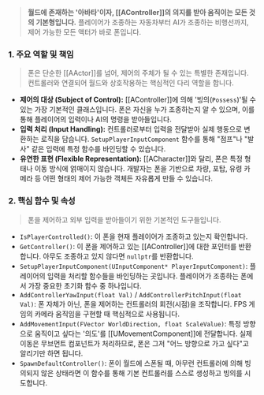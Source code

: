 > **월드에 존재하는 '아바타'이자, [[AController]]의 의지를 받아 움직이는 모든 것의 기본형입니다.** 플레이어가 조종하는 자동차부터 AI가 조종하는 비행선까지, 제어 가능한 모든 액터가 바로 폰입니다.

### **1. 주요 역할 및 책임**
> 폰은 단순한 [[AActor]]를 넘어, 제어의 주체가 될 수 있는 특별한 존재입니다. 컨트롤러와 연결되어 월드와 상호작용하는 핵심적인 다리 역할을 합니다.
* **제어의 대상 (Subject of Control):**
	[[AController]]에 의해 '빙의(`Possess`)'될 수 있는 가장 기본적인 클래스입니다. 폰은 자신을 누가 조종하는지 알 수 있으며, 이를 통해 플레이어의 입력이나 AI의 명령을 받아들입니다.
* **입력 처리 (Input Handling):**
	컨트롤러로부터 입력을 전달받아 실제 행동으로 변환하는 로직을 담습니다. `SetupPlayerInputComponent` 함수를 통해 "점프"나 "발사" 같은 입력에 특정 함수를 바인딩할 수 있습니다.
* **유연한 표현 (Flexible Representation):**
	[[ACharacter]]와 달리, 폰은 특정 형태나 이동 방식에 얽매이지 않습니다. 개발자는 폰을 기반으로 차량, 포탑, 유령 카메라 등 어떤 형태의 제어 가능한 객체든 자유롭게 만들 수 있습니다.

### **2. 핵심 함수 및 속성**
> 폰을 제어하고 외부 입력을 받아들이기 위한 기본적인 도구들입니다.
* `IsPlayerControlled()`:
	이 폰을 현재 플레이어가 조종하고 있는지 확인합니다.
* `GetController()`:
	이 폰을 제어하고 있는 [[AController]]에 대한 포인터를 반환합니다. 아무도 조종하고 있지 않다면 `nullptr`를 반환합니다.
* `SetupPlayerInputComponent(UInputComponent* PlayerInputComponent)`:
	플레이어의 입력을 처리할 함수들을 바인딩하는 곳입니다. 플레이어가 조종하는 폰에서 가장 중요한 초기화 함수 중 하나입니다.
* `AddControllerYawInput(float Val)` / `AddControllerPitchInput(float Val)`:
	폰 자체가 아닌, 폰을 제어하는 컨트롤러의 회전(시점)을 조작합니다. FPS 게임의 카메라 움직임을 구현할 때 핵심적으로 사용됩니다.
* `AddMovementInput(FVector WorldDirection, float ScaleValue)`:
	특정 방향으로 움직이고 싶다는 '의도'를 [[UMovementComponent]]에 전달합니다. 실제 이동은 무브먼트 컴포넌트가 처리하므로, 폰은 그저 "어느 방향으로 가고 싶다"고 알리기만 하면 됩니다.
* `SpawnDefaultController()`:
	폰이 월드에 스폰될 때, 아무런 컨트롤러에 의해 빙의되지 않은 상태라면 이 함수를 통해 기본 컨트롤러를 스스로 생성하고 빙의를 시도합니다.